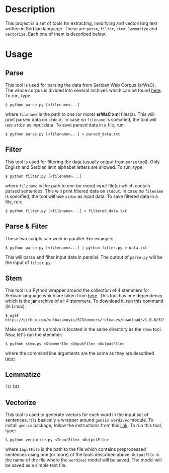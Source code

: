 # Description
This project is a set of tools for extracting, modifying and vectorizing text written in Serbian language.
These are `parse`, `filter`, `stem`, `lemmatize` and `vectorize`. Each one of them is described below.

# Usage

## Parse
This tool is used for parsing the data from Serbian Web Corpus (srWaC). The whole corpus is divided into several archives which can be found [here](https://www.clarin.si/repository/xmlui/handle/11356/1063).
To run, type:

    $ python parse.py [<filename>...]
where `filename` is the path to one (or more) **srWaC xml** files(s). This will print parsed data on `stdout`. In case no `filename` is specified, the tool will use `stdin` as input data.
To save parsed data in a file, run:

    $ python parse.py [<filename>...] > parsed_data.txt
	
## Filter
This tool is used for filtering the data (usually output from `parse` tool). Only English and Serbian latin alphabet letters are allowed. 
To run, type:

	$ python filter.py [<filename>...]
where `filename` is the path to one (or more) input file(s) which contain parsed sentences. This will print filtered data on `stdout`. In case no `filename` is specified, the tool will use `stdin` as input data.
To save filtered data in a file, run:

	$ python filter.py [<filename>...] > filtered_data.txt
	
## Parse & Filter
These two scripts can work in parallel. For example:

	$ python parse.py [<filename>...] | python filter.py > data.txt
	
This will parse and filter input data in parallel. The output of `parse.py` will be the input of `filter.py`.

## Stem
This tool is a Python wrapper around the collection of 4 stemmers for Serbian language which are taken from [here](https://github.com/vukbatanovic/SCStemmers).
This tool has one dependency which is the **jar** archive of all 4 stemmers. To download it, run this command (in Linux):

	$ wget https://github.com/vukbatanovic/SCStemmers/releases/download/v1.0.0/SCStemmers.jar
Make sure that this archive is located in the same directory as the `stem` tool.
Now, let's run the stemmer:

	$ python stem.py <StemmerID> <InputFile> <OutputFile>
where the command line arguments are the same as they are described [here](https://github.com/vukbatanovic/SCStemmers#command-line-interface).

## Lemmatize
TO DO

## Vectorize
This tool is used to generate vectors for each word in the input set of sentences. It is basically a wrapper around `gensim word2vec` module. To install `gensim` package, follow the instructions from this [link](https://radimrehurek.com/gensim/install.html).
To run this tool, type:

	$ python vectorize.py <InputFile> <OutputFile>
where `InputFile` is the path to the file which contains preprocessed sentences using one (or more) of the tools described above. `OutputFile` is the name of the file where the `word2vec` model will be saved. The model will be saved as a simple text file.
